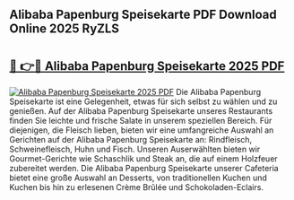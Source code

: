 ## Alibaba Papenburg Speisekarte PDF Download Online 2025 RyZLS

# <h2><a href="http://gce9tzz.nevu.top/?p=Alibaba+Papenburg+Speisekarte">🔗 👉🔴 Alibaba Papenburg Speisekarte 2025 PDF</a></h2>

[![Alibaba Papenburg Speisekarte 2025 PDF](https://i.imgur.com/dBaPXMq.png)](http://gce9tzz.nevu.top/?p=Alibaba+Papenburg+Speisekarte)
Die Alibaba Papenburg Speisekarte ist eine Gelegenheit, etwas für sich selbst zu wählen und zu genießen. Auf der Alibaba Papenburg Speisekarte unseres Restaurants finden Sie leichte und frische Salate in unserem speziellen Bereich. Für diejenigen, die Fleisch lieben, bieten wir eine umfangreiche Auswahl an Gerichten auf der Alibaba Papenburg Speisekarte an: Rindfleisch, Schweinefleisch, Huhn und Fisch. Unseren Auserwählten bieten wir Gourmet-Gerichte wie Schaschlik und Steak an, die auf einem Holzfeuer zubereitet werden. Die Alibaba Papenburg Speisekarte unserer Cafeteria bietet eine große Auswahl an Desserts, von traditionellen Kuchen und Kuchen bis hin zu erlesenen Crème Brûlée und Schokoladen-Eclairs.
